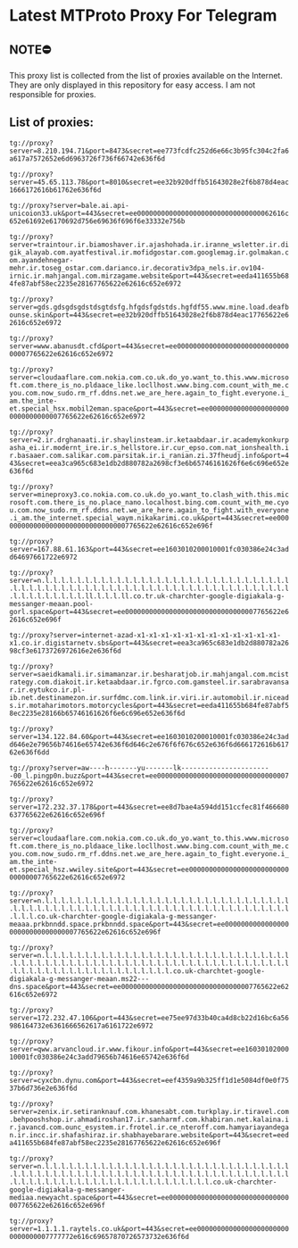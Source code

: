 # Latest MTProto Proxy For Telegram

## NOTE⛔

This proxy list is collected from the list of proxies available on the Internet. They are only displayed in this repository for easy access. I am not responsible for proxies.

## List of proxies:

`tg://proxy?server=8.210.194.71&port=8473&secret=ee773fcdfc252d6e66c3b95fc304c2fa6a617a7572652e6d6963726f736f66742e636f6d`

`tg://proxy?server=45.65.113.78&port=8010&secret=ee32b920dffb51643028e2f6b878d4eac1666172616b61762e636f6d`

`tg://proxy?server=bale.ai.api-unicoion33.uk&port=443&secret=ee0000000000000000000000000000000062616c652e61692e6170692d756e69636f696f6e33332e756b`

`tg://proxy?server=traintour.ir.biamoshaver.ir.ajashohada.ir.iranne_wsletter.ir.digik_alayab.com.ayatfestival.ir.mofidgostar.com.googlemag.ir.golmakan.com.ayandehnegar-mehr.ir.toseg_ostar.com.darianco.ir.decorativ3dpa_nels.ir.ov104-irnic.ir.mahjangal.com.mirzagame.website&port=443&secret=eeda411655b684fe87abf58ec2235e28167765622e62616c652e6972`

`tg://proxy?server=gds.gdsgdsgdstdsgtdsfg.hfgdsfgdstds.hgfdf55.www.mine.load.deafbounse.skin&port=443&secret=ee32b920dffb51643028e2f6b878d4eac17765622e62616c652e6972`

`tg://proxy?server=www.abanusdt.cfd&port=443&secret=ee000000000000000000000000000000007765622e62616c652e6972`

`tg://proxy?server=cloudaaflare.com.nokia.com.co.uk.do_yo.want_to.this.www.microsoft.com.there_is_no.pldaace_like.locllhost.www.bing.com.count_with_me.cyou.com.now_sudo.rm_rf.ddns.net.we_are_here.again_to_fight.everyone.i_am.the_inte-et.special_hsx.mobil2eman.space&port=443&secret=ee000000000000000000000000000000007765622e62616c652e6972`

`tg://proxy?server=2.ir.drghanaati.ir.shaylinsteam.ir.ketaabdaar.ir.academykonkurpasha_ei.ir.modernt_ire.ir.s_hellstore.ir.cur_epso.com.nat_ionshealth.ir.basaaer.com.salikar.com.parsitak.ir.i_ranian.zi.37fheudj.info&port=443&secret=eea3ca965c683e1db2d880782a2698cf3e6b65746161626f6e6c696e652e636f6d`

`tg://proxy?server=mineproxy3.co.nokia.com.co.uk.do_yo.want_to.clash_with.this.microsoft.com.there_is_no.place_nano.localhost.bing.com.count_with_me.cyou.com.now_sudo.rm_rf.ddns.net.we_are_here.again_to_fight.with_everyone.i_am.the_internet.special_waym.nikakarimi.co.uk&port=443&secret=ee000000000000000000000000000000007765622e62616c652e696f`

`tg://proxy?server=167.88.61.163&port=443&secret=ee1603010200010001fc030386e24c3add64697661722e6972`

`tg://proxy?server=n.l.l.l.l.l.l.l.l.l.l.l.l.l.l.l.l.l.l.l.l.l.l.l.l.l.l.l.l.l.l.l.l.l.l.l.l.l.l.l.l.l.l.l.l.l.l.l.l.l.l.l.l.l.l.l.l.l.l.l.l.l.l.l.l.l.l.l.l.l.l.l.l.l.l.l.ll.l.l.l.ll.co.tr.uk-charchter-google-digiakala-g-messanger-meaan.pool-gorl.space&port=443&secret=ee000000000000000000000000000000007765622e62616c652e696f`

`tg://proxy?server=internet-azad-x1-x1-x1-x1-x1-x1-x1-x1-x1-x1-x1-x1-x1.co.ir.digistarnetv.sbs&port=443&secret=eea3ca965c683e1db2d880782a2698cf3e6173726972616e2e636f6d`

`tg://proxy?server=saeidkamali.ir.simamanzar.ir.besharatjob.ir.mahjangal.com.mcistrategy.com.diakoit.ir.ketaabdaar.ir.fgrco.com.gamsteel.ir.sarabravansar.ir.eytukco.ir.pl-ib.net.destinamezon.ir.surfdmc.com.link.ir.viri.ir.automobil.ir.niceads.ir.motaharimotors.motorcycles&port=443&secret=eeda411655b684fe87abf58ec2235e28166b65746161626f6e6c696e652e636f6d`

`tg://proxy?server=134.122.84.60&port=443&secret=ee1603010200010001fc030386e24c3add646e2e79656b74616e65742e636f6d646c2e676f6f676c652e636f6d666172616b61762e636f6dd`

`tg://proxy?server=aw----h-------yu-------lk-----------------------00_l.pingp0n.buzz&port=443&secret=ee000000000000000000000000000000007765622e62616c652e6972`

`tg://proxy?server=172.232.37.178&port=443&secret=ee8d7bae4a594dd151ccfec81f466680637765622e62616c652e696f`

`tg://proxy?server=cloudaaflare.com.nokia.com.co.uk.do_yo.want_to.this.www.microsoft.com.there_is_no.pldaace_like.locllhost.www.bing.com.count_with_me.cyou.com.now_sudo.rm_rf.ddns.net.we_are_here.again_to_fight.everyone.i_am.the_inte-et.special_hsz.wwiley.site&port=443&secret=ee000000000000000000000000000000007765622e62616c652e6972`

`tg://proxy?server=n.l.l.l.l.l.l.l.l.l.l.l.l.l.l.l.l.l.l.l.l.l.l.l.l.l.l.l.l.l.l.l.l.l.l.l.l.l.l.l.l.l.l.l.l.l.l.l.l.l.l.l.l.l.l.l.l.l.l.l.l.l.l.l.l.l.l.l.l.l.co.uk-charchter-google-digiakala-g-messanger-meaaa.prkbnndd.space.prkbnndd.space&port=443&secret=ee000000000000000000000000000000007765622e62616c652e696f`

`tg://proxy?server=n.l.l.l.l.l.l.l.l.l.l.l.l.l.l.l.l.l.l.l.l.l.l.l.l.l.l.l.l.l.l.l.l.l.l.l.l.l.l.l.l.l.l.l.l.l.l.l.l.l.l.l.l.l.l.l.l.l.l.l.l.l.l.l.l.l.l.l.l.l.l.l.l.l.l.l.l.l.l.l.l.l.l.l.l.l.l.co.uk-charchtet-google-digiakala-g-messanger-meaan.ms22---dns.space&port=443&secret=ee000000000000000000000000000000007765622e62616c652e6972`

`tg://proxy?server=172.232.47.106&port=443&secret=ee75ee97d33b40ca4d8cb22d16bc6a56986164732e6361666562617a6161722e6972`

`tg://proxy?server=qww.arvancloud.ir.www.fikour.info&port=443&secret=ee1603010200010001fc030386e24c3add79656b74616e65742e636f6d`

`tg://proxy?server=cyxcbn.dynu.com&port=443&secret=eef4359a9b325ff1d1e5084df0e0f7537b6d736e2e636f6d`

`tg://proxy?server=zenix.ir.setiranknauf.com.khanesabt.com.turkplay.ir.tiravel.com.behpooshshop.ir.ahmadiroshan17.ir.sanharmf.com.khabiran.net.kalaina.ir.javancd.com.ounc_esystem.ir.frotel.ir.ce_nteroff.com.hamyariayandegan.ir.incc.ir.shafashiraz.ir.shabhayebarare.website&port=443&secret=eeda411655b684fe87abf58ec2235e28167765622e62616c652e696f`

`tg://proxy?server=n.l.l.l.l.l.l.l.l.l.l.l.l.l.l.l.l.l.l.l.l.l.l.l.l.l.l.l.l.l.l.l.l.l.l.l.l.l.l.l.l.l.l.l.l.l.l.l.l.l.l.l.l.l.l.l.l.l.l.l.l.l.l.l.l.l.l.l.l.l.l.l.l.l.l.l.l.l.l.l.l.l.l.l.l.l.l.l.l.l.l.l.co.uk-charchter-google-digiakala-g-messanger-mediaa.newyacht.space&port=443&secret=ee000000000000000000000000000000007765622e62616c652e696f`

`tg://proxy?server=1.1.1.1.raytels.co.uk&port=443&secret=ee000000000000000000000000000000007777772e616c69657870726573732e636f6d`

